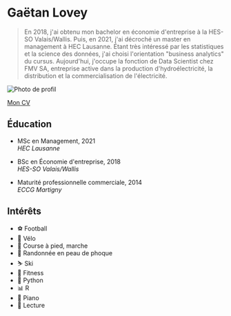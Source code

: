 # Gaëtan Lovey

> En 2018, j'ai obtenu mon bachelor en économie d'entreprise à la HES-SO Valais/Wallis. Puis, en 2021, j'ai décroché un master en management à HEC Lausanne. Étant très intéressé par les statistiques et la science des données, j'ai choisi l'orientation "business analytics" du cursus. Aujourd'hui, j'occupe la fonction de Data Scientist chez FMV SA, entreprise active dans la production d'hydroélectricité, la distribution et la commercialisation de l'électricité.

![Photo de profil](/profile.png)

[Mon CV](https://glovey.netlify.app/fr/curriculum-vitæ/)

## Éducation

- MSc en Management, 2021  
  *HEC Lausanne*
  
- BSc en Économie d'entreprise, 2018  
  *HES-SO Valais/Wallis*
  
- Maturité professionnelle commerciale, 2014  
  *ECCG Martigny*

## Intérêts

- ⚽ Football
- 🚴 Vélo
- 🏃 Course à pied, marche
- 🎿 Randonnée en peau de phoque
- ⛷️ Ski
- 💓 Fitness
- 🐍 Python
- 📊 R
- 🎹 Piano
- 📖 Lecture
